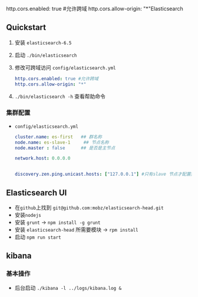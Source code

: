 http.cors.enabled: true #允许跨域
http.cors.allow-origin: "*"Elasticsearch

## Quickstart

1. 安装 `elasticsearch-6.5`

2. 启动 `./bin/elasticsearch`

3. 修改可跨域访问 `config/elasticsearch.yml`

   ```yaml
   http.cors.enabled: true #允许跨域
   http.cors.allow-origin: "*"
   ```

4. `./bin/elasticsearch -h` 查看帮助命令

### 集群配置

* `config/elasticsearch.yml`

  ```yaml
  cluster.name: es-first   ## 群名称
  node.name: es-slave-1     ## 节点名称
  node.master : false      ## 是否是主节点
  
  network.host: 0.0.0.0
  
  
  discovery.zen.ping.unicast.hosts: ["127.0.0.1"] #只有slave 节点才配置集群的IP 组，配置主节点IP 即可
  ```




## Elasticsearch UI 

* 在`github`上找到 `git@github.com:mobz/elasticsearch-head.git`
* 安装`nodejs`
* 安装 `grunt` -> `npm install -g grunt`
* 安装 `elasticsearch-head` 所需要模块 -> `rpm install`
* 启动 `npm run start`



## kibana

### 基本操作

* 后台启动 `./kibana -l ../logs/kibana.log &`